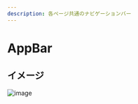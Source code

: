 ```yaml
---
description: 各ページ共通のナビゲーションバー
---
```


# AppBar

## イメージ

![image](https://user-images.githubusercontent.com/33190342/56288151-17282000-6159-11e9-9694-2ae8190ccdba.png)



